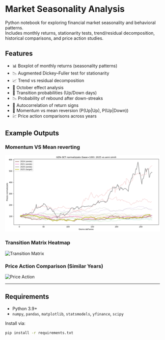 # Market Seasonality Analysis

Python notebook for exploring financial market seasonality and behavioral patterns.  
Includes monthly returns, stationarity tests, trend/residual decomposition, historical comparisons, and price action studies.

## Features
- 📊 Boxplot of monthly returns (seasonality patterns)
- 📉 Augmented Dickey–Fuller test for stationarity
- 📈 Trend vs residual decomposition
- 🎃 October effect analysis
- 🔄 Transition probabilities (Up/Down days)
- 📉 Probability of rebound after down-streaks
- 📡 Autocorrelation of return signs
- 🔀 Momentum vs mean reversion (P(Up|Up), P(Up|Down))
- 💹 Price action comparisons across years

## Example Outputs

### Momentum VS Mean reverting
![Boxplot](season.png)

### Transition Matrix Heatmap
![Transition Matrix](images/transition_matrix.png)

### Price Action Comparison (Similar Years)
![Price Action](images/price_action.png)

---

## Requirements
- Python 3.9+
- `numpy`, `pandas`, `matplotlib`, `statsmodels`, `yfinance`, `scipy`

Install via:
```bash
pip install -r requirements.txt
